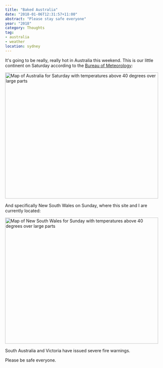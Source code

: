 ```yaml
---
title: "Baked Australia"
date: "2018-01-06T12:31:57+11:00"
abstract: "Please stay safe everyone"
year: "2018"
category: Thoughts
tag:
- australia
- weather
location: sydney
---
```

It's going to be really, really hot in Australia this weekend. This is our little continent on Saturday according to the [Bureau of Meteorology]\:

<p><img src="https://rubenerd.com/files/2018/20180106-wow@1x.png" srcset="https://rubenerd.com/files/2018/20180106-wow@1x.png 1x, https://rubenerd.com/files/2018/20180106-wow@2x.png 2x" alt="Map of Australia for Saturday with temperatures above 40 degrees over large parts" style="width:500px; height:410px;" /></p>

And specifically New South Wales on Sunday, where this site and I are currently located:

<p><img src="https://rubenerd.com/files/2018/20180107-wow@1x.png" srcset="https://rubenerd.com/files/2018/20180107-wow@1x.png 1x, https://rubenerd.com/files/2018/20180107-wow@2x.png 2x" alt="Map of New South Wales for Sunday with temperatures above 40 degrees over large parts" style="width:500px; height:410px;" /></p>

South Australia and Victoria have issued severe fire warnings.

Please be safe everyone.

[Bureau of Meteorology]: http://www.bom.gov.au/australia/meteye/

